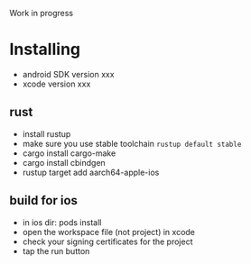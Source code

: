 Work in progress

# Installing

- android SDK version xxx
- xcode version xxx

## rust
- install rustup
- make sure you use stable toolchain `rustup default stable`
- cargo install cargo-make
- cargo install cbindgen
- rustup target add aarch64-apple-ios

## build for ios
- in ios dir: pods install
- open the workspace file (not project) in xcode
- check your signing certificates for the project
- tap the run button

